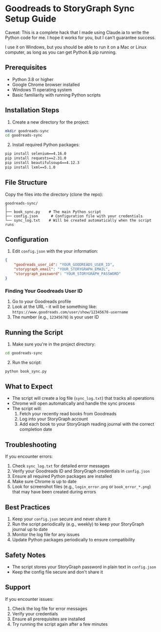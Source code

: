 # Goodreads to StoryGraph Sync Setup Guide

Caveat:  This is a complete hack that I made using Claude.ia to write the Python code for me.  I hope it works for you, but I can't guarantee success. 

I use it on Windows, but you should be able to run it on a Mac or Linux computer, as long as you can get Python & pip running.

## Prerequisites

- Python 3.8 or higher
- Google Chrome browser installed
- Windows 11 operating system
- Basic familiarity with running Python scripts

## Installation Steps

1. Create a new directory for the project:
```bash
mkdir goodreads-sync
cd goodreads-sync
```

2. Install required Python packages:
```bash
pip install selenium==4.16.0
pip install requests==2.31.0
pip install beautifulsoup4==4.12.3
pip install lxml==5.1.0
```

## File Structure

Copy the files into the directory (clone the repo):
```
goodreads-sync/
│
├── book_sync.py    # The main Python script
├── config.json      # Configuration file with your credentials
└── sync_log.txt    # Will be created automatically when the script runs
```

## Configuration

1. Edit `config.json` with the your information:
```json
{
    "goodreads_user_id": "YOUR_GOODREADS_USER_ID",
    "storygraph_email": "YOUR_STORYGRAPH_EMAIL",
    "storygraph_password": "YOUR_STORYGRAPH_PASSWORD"
}
```

### Finding Your Goodreads User ID
1. Go to your Goodreads profile
2. Look at the URL - it will be something like: `https://www.goodreads.com/user/show/12345678-username`
3. The number (e.g., `12345678`) is your user ID

## Running the Script

1. Make sure you're in the project directory:
```bash
cd goodreads-sync
```

2. Run the script:
```bash
python book_sync.py
```

## What to Expect

- The script will create a log file (`sync_log.txt`) that tracks all operations
- Chrome will open automatically and handle the sync process
- The script will:
  1. Fetch your recently read books from Goodreads
  2. Log into your StoryGraph account
  3. Add each book to your StoryGraph reading journal with the correct completion date

## Troubleshooting

If you encounter errors:
1. Check `sync_log.txt` for detailed error messages
2. Verify your Goodreads ID and StoryGraph credentials in `config.json`
3. Ensure all required Python packages are installed
4. Make sure Chrome is up to date
5. Look for screenshot files (e.g., `login_error.png` or `book_error_*.png`) that may have been created during errors

## Best Practices

1. Keep your `config.json` secure and never share it
2. Run the script periodically (e.g., weekly) to keep your StoryGraph journal up to date
3. Monitor the log file for any issues
4. Update Python packages periodically to ensure compatibility

## Safety Notes

- The script stores your StoryGraph password in plain text in `config.json`
- Keep the config file secure and don't share it

## Support

If you encounter issues:
1. Check the log file for error messages
2. Verify your credentials
3. Ensure all prerequisites are installed
4. Try running the script again after a few minutes
